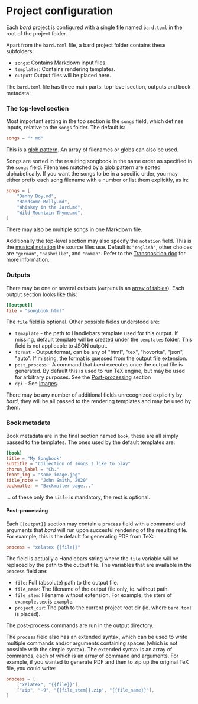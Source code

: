 # Project configuration

Each _bard_ project is configured with a single file named `bard.toml` in the root of the project folder.

Apart from the `bard.toml` file, a bard project folder contains these subfolders:
 - `songs`: Contains Markdown input files.
 - `templates`: Contains rendering templates.
 - `output`: Output files will be placed here.

The `bard.toml` file has three main parts: top-level section, outputs and book metadata:

### The top-level section

Most important setting in the top section is the `songs` field, which defines inputs, relative to the `songs` folder. The default is:

```toml
songs = "*.md"
```

This is a [glob pattern](https://en.wikipedia.org/wiki/Glob_(programming)). 
An array of filenames or globs can also be used.

Songs are sorted in the resulting songbook in the same order as specified in the `songs` field.
Filenames matched by a glob pattern are sorted alphabetically. If you want the songs to be in a specific order,
you may either prefix each song filename with a number or list them explicitly, as in:

```toml
songs = [
    "Danny Boy.md",
    "Handsome Molly.md",
    "Whiskey in the Jard.md",
    "Wild Mountain Thyme.md",
]
```

There may also be multiple songs in one Markdown file.

Additionally the top-level section may also specify the `notation` field.
This is the [musical notation](https://en.wikipedia.org/wiki/Musical_note#12-tone_chromatic_scale) the source files use.
Default is `"english"`, other choices are `"german"`, `"nashville"`, and `"roman"`. Refer to the [Transposition doc](./transposition.md) for more information.

### Outputs

There may be one or several outputs (`outputs` is an [array of tables](https://github.com/toml-lang/toml#array-of-tables)).
Each output section looks like this:

```toml
[[output]]
file = "songbook.html"
```
The `file` field is optional. Other possible fields understood are:
  - `temaplate` - the path to Handlebars template used for this output. If missing, default template will be created
    under the `templates` folder. This field is not applicable to JSON output.
  - `format` - Output format, can be any of "html", "tex", "hovorka", "json", "auto". If missing, the format is
    guessed from the output file extension.
  - `post_process` - A command that _bard_ executes once the output file is generated.
    By default this is used to run TeX engine, but may be used for arbitrary purposes. See the [Post-processing](#post_processing) section
  - `dpi` - See [Images](./markdown.md#images).

There may be any number of additional fields unrecognized explicitly by _bard_, they will be all passed
to the rendering templates and may be used by them.


### Book metadata

Book metadata are in the final section named `book`, these are all simply passed to the templates.
The ones used by the default templates are:

```toml
[book]
title = "My Songbook"
subtitle = "Collection of songs I like to play"
chorus_label = "Ch."
front_img = "some-image.jpg"
title_note = "John Smith, 2020"
backmatter = "Backmatter page..."
```

... of these only the `title` is mandatory, the rest is optional.

#### Post-processing

Each `[[output]]` section may contain a `process` field with a command and arguments that _bard_ will
run upon succesful rendering of the resulting file.
For example, this is the default for generating PDF from TeX:

```toml
process = "xelatex {{file}}"
```

The field is actually a Handlebars string where the `file` variable will be replaced by the path to the output file.
The variables that are available in the `process` field are:

- `file`: Full (absolute) path to the output file.
- `file_name`: The filename of the output file only, ie. without path.
- `file_stem`: Filename without extension. For example, the stem of `exameple.tex` is `example`.
- `project_dir`: The path to the current project root dir (ie. where `bard.toml` is placed).

The post-process commands are run in the output directory.

The `process` field also has an extended syntax, which can be used to write multiple commands and/or arguments containing spaces (which is not possible with the simple syntax).
The extended syntax is an array of commands, each of which is an array of command and arguments.
For example, if you wanted to generate PDF and then to zip up the original TeX file, you could write:

```toml
process = [
    ["xelatex", "{{file}}"],
    ["zip", "-9", "{{file_stem}}.zip", "{{file_name}}"],
]
```
